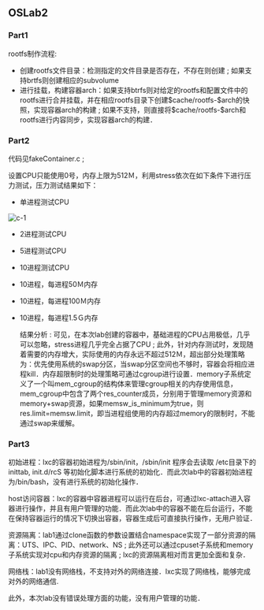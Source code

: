 ## OSLab2

### Part1

rootfs制作流程:

* 创建rootfs文件目录：检测指定的文件目录是否存在，不存在则创建 ; 如果支持brtfs则创建相应的subvolume
* 进行挂载，构建容器arch：如果支持btrfs则对给定的rootfs和配置文件中的rootfs进行合并挂载，并在相应rootfs目录下创建\$cache/rootfs-\$arch的快照，实现容器arch的构建 ; 如果不支持，则直接将$cache/rootfs-\$arch和rootfs进行内容同步，实现容器arch的构建．


### Part2

代码见fakeContainer.c ;

设置CPU只能使用0号，内存上限为512Ｍ，利用stress依次在如下条件下进行压力测试，压力测试结果如下：

* 单进程测试CPU


![c-1](/home/gitdog/git/OSlab/第2次作业/OSlab2-pic/c-1.png)


* 2进程测试CPU



* 5进程测试CPU



* 10进程测试CPU



* 10进程，每进程50Ｍ内存



* 10进程，每进程100Ｍ内存



* 10进程，每进程1.5Ｇ内存


  结果分析 : 可见，在本次lab创建的容器中，基础进程的CPU占用极低，几乎可以忽略，stress进程几乎完全占据了CPU ; 此外，针对内存测试时，发现随着需要的内存增大，实际使用的内存永远不超过512Ｍ，超出部分处理策略为：优先使用系统的swap分区，当swap分区空间也不够时，容器会将相应进程kill．内存超限制时的处理策略可通过cgroup进行设置．memory子系统定义了一个叫mem_cgroup的结构体来管理cgroup相关的内存使用信息，mem_cgroup中包含了两个res_counter成员，分别用于管理memory资源和memory+swap资源，如果memsw_is_minimum为true，则res.limit=memsw.limit，即当进程组使用的内存超过memory的限制时，不能通过swap来缓解。


### Part3

初始进程：lxc的容器初始进程为/sbin/init，/sbin/init 程序会去读取 /etc目录下的 inittab, init.d/rcS 等初始化脚本进行系统的初始化．而此次lab中的容器初始进程为/bin/bash，没有进行系统的初始化操作．

host访问容器：lxc的容器中容器进程可以运行在后台，可通过lxc-attach进入容器进行操作，并且有用户管理的功能．而此次lab中的容器不能在后台运行，不能在保持容器运行的情况下切换出容器，容器生成后可直接执行操作，无用户验证．

资源隔离：lab1通过clone函数的参数设置结合namespace实现了一部分资源的隔离：UTS、IPC、PID、network、NS ; 此外还可以通过cpuset子系统和memory子系统实现对cpu和内存资源的隔离 ; lxc的资源隔离相对而言更加全面和复杂．

网络栈：lab1没有网络栈，不支持对外的网络连接．lxc实现了网络栈，能够完成对外的网络通信.

此外，本次lab没有错误处理方面的功能，没有用户管理的功能．